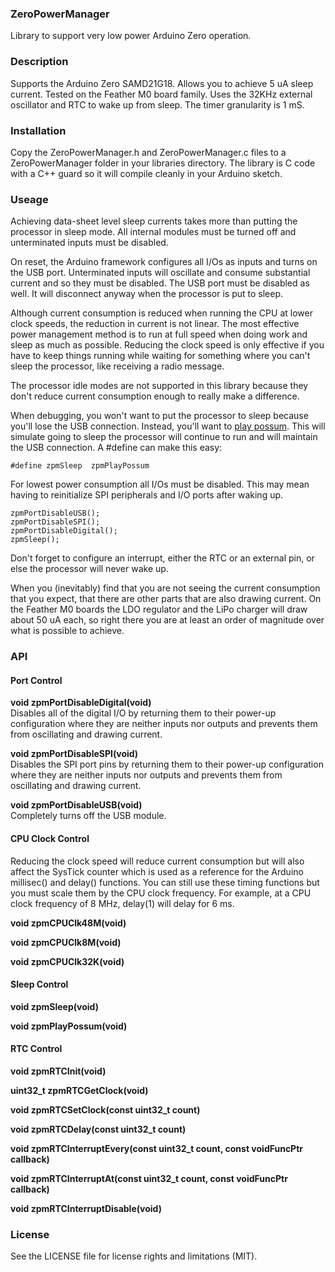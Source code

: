 ### ZeroPowerManager
Library to support very low power Arduino Zero operation.

### Description
Supports the Arduino Zero SAMD21G18. Allows you to achieve 5 uA sleep current. Tested on the Feather M0 board family. Uses the 32KHz external oscillator and RTC to wake up from sleep. The timer granularity is 1 mS.

### Installation
Copy the ZeroPowerManager.h and ZeroPowerManager.c files to a ZeroPowerManager folder in your libraries directory. The library is C code with a C++ guard so it will compile cleanly in your Arduino sketch.

### Useage
Achieving data-sheet level sleep currents takes more than putting the processor in sleep mode. All internal modules must be turned off and unterminated inputs must be disabled.

On reset, the Arduino framework configures all I/Os as inputs and turns on the USB port. Unterminated inputs will oscillate and consume substantial current and so they must be disabled. The USB port must be disabled as well. It will disconnect anyway when the processor is put to sleep.

Although current consumption is reduced when running the CPU at lower clock speeds, the reduction in current is not linear. The most effective power management method is to run at full speed when doing work and sleep as much as possible. Reducing the clock speed is only effective if you have to keep things running while waiting for something where you can't sleep the processor, like receiving a radio message.

The processor idle modes are not supported in this library because they don't reduce current consumption enough to really make a difference.

When debugging, you won't want to put the processor to sleep because you'll lose the USB connection. Instead, you'll want to [play possum](http://www.dictionary.com/browse/play--possum). This will simulate going to sleep the processor will continue to run and will maintain the USB connection. A #define can make this easy:

    #define zpmSleep  zpmPlayPossum
  
For lowest power consumption all I/Os must be disabled. This may mean having to reinitialize SPI peripherals and I/O ports after waking up.

    zpmPortDisableUSB();
    zpmPortDisableSPI();
    zpmPortDisableDigital();
    zpmSleep();
    
Don't forget to configure an interrupt, either the RTC or an external pin, or else the processor will never wake up.

When you (inevitably) find that you are not seeing the current consumption that you expect, that there are other parts that are also drawing current. On the Feather M0 boards the LDO regulator and the LiPo charger will draw about 50 uA each, so right there you are at least an order of magnitude over what is possible to achieve.

### API
#### Port Control
**void  zpmPortDisableDigital(void)**  
Disables all of the digital I/O by returning them to their power-up configuration where they are neither inputs nor outputs and prevents them from oscillating and drawing current.

**void  zpmPortDisableSPI(void)**  
Disables the SPI port pins by returning them to their power-up configuration where they are neither inputs nor outputs and prevents them from oscillating and drawing current.

**void  zpmPortDisableUSB(void)**  
Completely turns off the USB module.

#### CPU Clock Control

Reducing the clock speed will reduce current consumption but will also affect the SysTick counter which is used as a reference for the Arduino millisec() and delay() functions. You can still use these timing functions but you must scale them by the CPU clock frequency. For example, at a CPU clock frequency of 8 MHz, delay(1) will delay for 6 ms.

**void  zpmCPUClk48M(void)**

**void  zpmCPUClk8M(void)**

**void  zpmCPUClk32K(void)**

#### Sleep Control
**void  zpmSleep(void)**

**void  zpmPlayPossum(void)**

#### RTC Control
**void  zpmRTCInit(void)**

**uint32_t  zpmRTCGetClock(void)**

**void  zpmRTCSetClock(const uint32_t count)**

**void  zpmRTCDelay(const uint32_t count)**

**void  zpmRTCInterruptEvery(const uint32_t count, const voidFuncPtr callback)**

**void  zpmRTCInterruptAt(const uint32_t count, const voidFuncPtr callback)**

**void  zpmRTCInterruptDisable(void)**







### License
See the LICENSE file for license rights and limitations (MIT).
